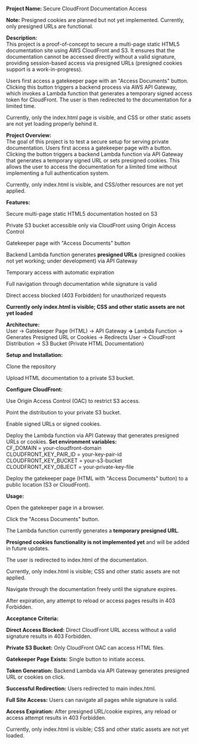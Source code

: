 **Project Name:** Secure CloudFront Documentation Access

**Note:** Presigned cookies are planned but not yet implemented. Currently, only presigned URLs are functional.

**Description:**  
This project is a proof-of-concept to secure a multi-page static HTML5 documentation site using AWS CloudFront and S3. It ensures that the documentation cannot be accessed directly without a valid signature, providing session-based access via presigned URLs (presigned cookies support is a work-in-progress).

Users first access a gatekeeper page with an "Access Documents" button. Clicking this button triggers a backend process via AWS API Gateway, which invokes a Lambda function that generates a temporary signed access token for CloudFront. The user is then redirected to the documentation for a limited time.

Currently, only the index.html page is visible, and CSS or other static assets are not yet loading properly behind it.

**Project Overview:**  
The goal of this project is to test a secure setup for serving private documentation. Users first access a gatekeeper page with a button. Clicking the button triggers a backend Lambda function via API Gateway that generates a temporary signed URL or sets presigned cookies. This allows the user to access the documentation for a limited time without implementing a full authentication system.

Currently, only index.html is visible, and CSS/other resources are not yet applied.

**Features:**

Secure multi-page static HTML5 documentation hosted on S3

Private S3 bucket accessible only via CloudFront using Origin Access Control

Gatekeeper page with "Access Documents" button

Backend Lambda function generates **presigned URLs** (presigned cookies not yet working; under development) via API Gateway

Temporary access with automatic expiration

Full navigation through documentation while signature is valid

Direct access blocked (403 Forbidden) for unauthorized requests

**Currently only index.html is visible; CSS and other static assets are not yet loaded**

**Architecture:**  
User → Gatekeeper Page (HTML) → API Gateway **→** Lambda Function → Generates Presigned URL or Cookies → Redirects User → CloudFront Distribution → S3 Bucket (Private HTML Documentation)

**Setup and Installation:**

Clone the repository

Upload HTML documentation to a private S3 bucket.

**Configure CloudFront:**

Use Origin Access Control (OAC) to restrict S3 access.

Point the distribution to your private S3 bucket.

Enable signed URLs or signed cookies.

Deploy the Lambda function via API Gateway that generates presigned URLs or cookies.
**Set environment variables:**  
CF_DOMAIN = your-cloudfront-domain  
CLOUDFRONT_KEY_PAIR_ID = your-key-pair-id  
CLOUDFRONT_KEY_BUCKET = your-s3-bucket  
CLOUDFRONT_KEY_OBJECT = your-private-key-file

Deploy the gatekeeper page (HTML with "Access Documents" button) to a public location (S3 or CloudFront).

**Usage:**

Open the gatekeeper page in a browser.

Click the "Access Documents" button.

The Lambda function currently generates a **temporary presigned URL**.

**Presigned cookies functionality is not implemented yet** and will be added in future updates.

The user is redirected to index.html of the documentation.

Currently, only index.html is visible; CSS and other static assets are not applied.

Navigate through the documentation freely until the signature expires.

After expiration, any attempt to reload or access pages results in 403 Forbidden.

**Acceptance Criteria:**

**Direct Access Blocked:** Direct CloudFront URL access without a valid signature results in 403 Forbidden.

**Private S3 Bucket:** Only CloudFront OAC can access HTML files.

**Gatekeeper Page Exists:** Single button to initiate access.

**Token Generation:** Backend Lambda via API Gateway generates presigned URL or cookies on click.

**Successful Redirection:** Users redirected to main index.html.

**Full Site Access:** Users can navigate all pages while signature is valid.

**Access Expiration:** After presigned URL/cookie expires, any reload or access attempt results in 403 Forbidden.

Currently, only index.html is visible; CSS and other static assets are not yet loaded.